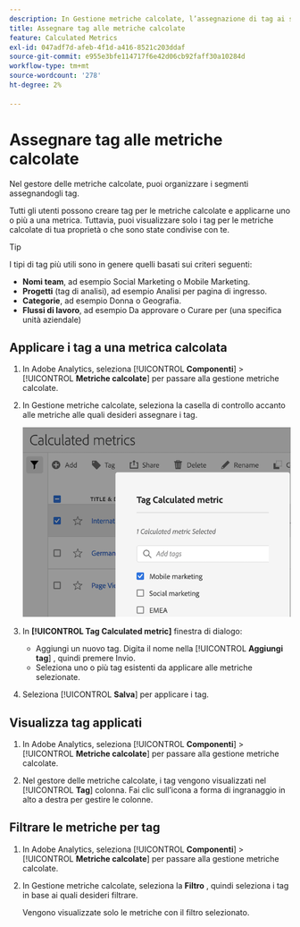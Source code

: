 ```yaml
---
description: In Gestione metriche calcolate, l’assegnazione di tag ai segmenti ti consente di organizzarli.
title: Assegnare tag alle metriche calcolate
feature: Calculated Metrics
exl-id: 047adf7d-afeb-4f1d-a416-8521c203ddaf
source-git-commit: e955e3bfe114717f6e42d06cb92faff30a10284d
workflow-type: tm+mt
source-wordcount: '278'
ht-degree: 2%

---
```


# Assegnare tag alle metriche calcolate

Nel gestore delle metriche calcolate, puoi organizzare i segmenti assegnandogli tag.

Tutti gli utenti possono creare tag per le metriche calcolate e applicarne uno o più a una metrica. Tuttavia, puoi visualizzare solo i tag per le metriche calcolate di tua proprietà o che sono state condivise con te.

>[!TIP]
>
>I tipi di tag più utili sono in genere quelli basati sui criteri seguenti:
>
>* **Nomi team**, ad esempio Social Marketing o Mobile Marketing.
>* **Progetti** (tag di analisi), ad esempio Analisi per pagina di ingresso.
>* **Categorie**, ad esempio Donna o Geografia.
>* **Flussi di lavoro**, ad esempio Da approvare o Curare per (una specifica unità aziendale)


## Applicare i tag a una metrica calcolata

1. In Adobe Analytics, seleziona [!UICONTROL **Componenti**] > [!UICONTROL **Metriche calcolate**] per passare alla gestione metriche calcolate.

1. In Gestione metriche calcolate, seleziona la casella di controllo accanto alle metriche alle quali desideri assegnare i tag.

   ![](assets/cm_add_tags.png)

1. In **[!UICONTROL Tag Calculated metric]** finestra di dialogo:

   * Aggiungi un nuovo tag. Digita il nome nella [!UICONTROL **Aggiungi tag**] , quindi premere Invio.
   * Seleziona uno o più tag esistenti da applicare alle metriche selezionate.

1. Seleziona [!UICONTROL **Salva**] per applicare i tag.

## Visualizza tag applicati

1. In Adobe Analytics, seleziona [!UICONTROL **Componenti**] > [!UICONTROL **Metriche calcolate**] per passare alla gestione metriche calcolate.

1. Nel gestore delle metriche calcolate, i tag vengono visualizzati nel [!UICONTROL **Tag**] colonna. Fai clic sull’icona a forma di ingranaggio in alto a destra per gestire le colonne.

## Filtrare le metriche per tag

1. In Adobe Analytics, seleziona [!UICONTROL **Componenti**] > [!UICONTROL **Metriche calcolate**] per passare alla gestione metriche calcolate.

1. In Gestione metriche calcolate, seleziona la **Filtro** , quindi seleziona i tag in base ai quali desideri filtrare.

   Vengono visualizzate solo le metriche con il filtro selezionato.
